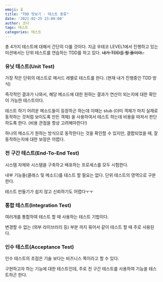 ```yaml
---
emoji: ⏳
title: "TDD 맛보기 - 테스트 종류"
date: '2021-02-25 23:00:00'
author: 코다
tags: 테스트
categories: 테스트
---
```


총 4가지 테스트에 대해서 간단히 다룰 것이다. 지금 우테코 LEVEL1에서 진행하고 있는 미션에서는 단위 테스트를 연습하는 TDD를 하고 있다. ~~내가 TDD를 할 줄이야..~~

### 유닛 테스트(Unit Test)

가장 작은 단위의 테스트로 메서드 레벨로 테스트를 한다. (현재 내가 진행중인 TDD 방식) <br>

즉각적인 결과가 나와서, 해당 메소드에 대한 원하는 결과가 연산이 되는지에 대한 확인이 가능한 테스트이다. <br>

테스트 하기 어려운 메소드들이 등장하곤 하는데 이때는 stub (더미 객체가 마치 실제로 동작하는 것처럼 보이도록 만든 객체) 을 사용하여서 테스트 하는데 비용을 따져서 판단하도록 한다. (비용 관점을 항상 고려해야한다!) <br>

하나의 메소드가 원하는 방식으로 동작한다는 것을 확인할 수 있지만, 결합되었을 때, 잘 동작하는지에 대한 보장은 어렵다. <br>


### 전 구간 테스트(End-To-End Test)

시스템 자체와 시스템을 구축하고 배포하는 프로세스를 모두 시험한다. <br>

내부 기능들(클래스 및 메소드)를 테스트 할 필요는 없다. 단위 테스트의 영역으로 구분한다. <br>

테스트 만들기가 쉽지 않고 신뢰하기도 어렵다ㅜㅜ <br>


### 통합 테스트(Integration Test)

여러개를 통합하여 테스트 할 때 사용하는 테스트 기법이다. <br>

변경할 수 없는 (외부 라이브러리 등) 부분 까지 묶어서 같이 테스트 할 때 주로 사용된다. <br>


### 인수 테스트(Acceptance Test)

인수 테스트의 초점은 기술 보다는 비즈니스 쪽이라고 할 수 있다. <br>

구현하고자 하는 기능에 대한 테스트인데, 주로 전 구간 테스트를 사용하여 기능을 테스트하곤 한다. <br>

```toc
```